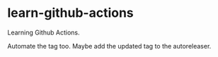 # learn-github-actions
Learning Github Actions.

Automate the tag too. Maybe add the updated tag to the autoreleaser.
